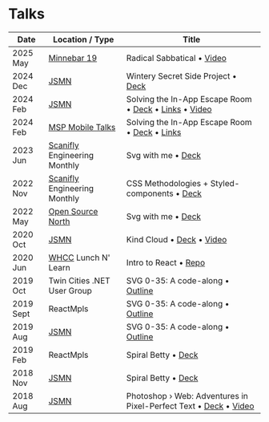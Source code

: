 # Talks

| Date           | Location / Type                                              | Title                                                                                                                                                                                                                                    |
| -------------- | ------------------------------------------------------------ | ---------------------------------------------------------------------------------------------------------------------------------------------------------------------------------------------------------------------------------------- |
| 2025 May       | [Minnebar 19](https://sessions.minnestar.org/sessions/1740)  | Radical Sabbatical • [Video](https://www.youtube.com/watch?v=3ZeXVYgdAq4) |
| 2024 Dec       | [JSMN](https://www.meetup.com/javascriptmn/)                 | Wintery Secret Side Project • [Deck](https://docs.google.com/presentation/d/1NFBN02HJFghHxCcCvmbxu2vj4ZfRxlNQCkPv7uso3hM/edit?usp=sharing) |
| 2024 Feb       | [JSMN](https://www.meetup.com/javascriptmn/)                 | Solving the In-App Escape Room • [Deck](https://docs.google.com/presentation/d/164ccPOlj4UCtv7avvnwv_2jJ2utPGIEdXfFaAs6AGvM/edit?usp=sharing) • [Links](https://github.com/shalanah/talks/blob/master/2024-02_Inapp_JSMN.md) • [Video](https://www.youtube.com/watch?v=rI2sOQ9sAzw) |
| 2024 Feb       | [MSP Mobile Talks](https://www.meetup.com/msp-mobile-talks/) | Solving the In-App Escape Room • [Deck](https://docs.google.com/presentation/d/1yZehD-vV_EJGyE3WBSfoEVgGf39kY0iR4qkMODHE2eE/edit?usp=sharing) • [Links](https://github.com/shalanah/talks/blob/master/2024-02_Inapp_MspMobileTalks.md)   |
| 2023 Jun     | [Scanifly](https://scanifly.com/) Engineering Monthly        | Svg with me • [Deck](https://github.com/shalanah/svgwithme-osn)                                                                                                                                                                          |
| 2022 Nov  | [Scanifly](https://scanifly.com/) Engineering Monthly        | CSS Methodologies + Styled-components • [Deck](https://docs.google.com/presentation/d/1YqK03Y0LKiYEUtsC2c0nsLRDqDT8J-s3WbL70giKBQ0/edit?usp=sharing)                                                                                     |
| 2022 May     | [Open Source North](https://opensourcenorth.com/)            | Svg with me • [Deck](https://github.com/shalanah/svgwithme-osn)                                                                                                                                                                          |
| 2020 Oct   | [JSMN](https://javascriptmn.com/)                            | Kind Cloud • [Deck](https://jsmn.kindcloud.app) • [Video](https://www.youtube.com/watch?v=KEWTcc4kZdo&t=994s)                                                                                                                            |
| 2020 Jun      | [WHCC](https://www.whcc.com/) Lunch N' Learn                 | Intro to React • [Repo](https://github.com/shalanah/intro-to-react)                                                                                                                                                                      |
| 2019 Oct    | Twin Cities .NET User Group                                  | SVG 0-35: A code-along • [Outline](./2019-10_SVG-0-35_Net.md)                                                                                                                                                                            |
| 2019 Sept  | ReactMpls                                                    | SVG 0-35: A code-along • [Outline](./2019-09_SVG-0-35_ReactMpls.md)                                                                                                                                                                      |
| 2019 Aug     | [JSMN](https://javascriptmn.com/)                            | SVG 0-35: A code-along • [Outline](./2019-08_SVG-0-35_JSMN.md)                                                                                                                                                                           |
| 2019 Feb   | ReactMpls                                                    | Spiral Betty • [Deck](https://docs.google.com/presentation/d/1-kLNUhVkpo2nxZsraMpHcjtfItZTqFkVUC3hmJU1orQ/edit?usp=sharing)                                                                                                              |
| 2018 Nov   | [JSMN](https://javascriptmn.com/)                            | Spiral Betty • [Deck](https://docs.google.com/presentation/d/1-kLNUhVkpo2nxZsraMpHcjtfItZTqFkVUC3hmJU1orQ/edit?usp=sharing)                                                                                                              |
| 2018 Aug     | [JSMN](https://javascriptmn.com/)                            | Photoshop › Web: Adventures in Pixel-Perfect Text • [Deck](https://docs.google.com/presentation/d/1Vk0OnUSUkvvBIiQdzJVvtHMCjGAWYWwf6r5c2N0_33g/edit#slide=id.g242018ca03_0_0) • [Video](https://www.youtube.com/watch?v=dEzZF6LSTA0&)    |
